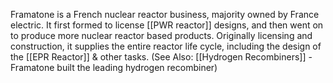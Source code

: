 Framatone is a French nuclear reactor business, majority owned by France electric. It first formed to license [[PWR reactor]] designs, and then went on to produce more nuclear reactor based products. Originally licensing and construction, it supplies the entire reactor life cycle, including the design of the [[EPR Reactor]] & other tasks. (See Also: [[Hydrogen Recombiners]] - Framatone built the leading hydrogen recombiner)
